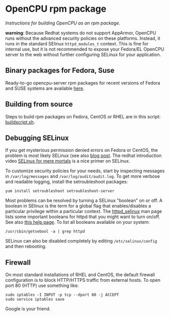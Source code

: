 # OpenCPU rpm package

*Instructions for building OpenCPU as an rpm package.*

**warning**: Because Redhat systems do not support AppArmor, OpenCPU runs without the advanced security policies on these platforms. Instead, it runs in the standard SElinux `httpd_modules_t` context. This is fine for internal use, but it is not recommended to expose your Fedora/EL OpenCPU server to the web without further configuring SELinux for your application.

## Binary packages for Fedora, Suse

Ready-to-go opencpu-server rpm packages for recent versions of Fedora and SUSE systems are available [here](http://software.opensuse.org/download.html?project=home:jeroenooms:opencpu-1.4&package=opencpu).

## Building from source

Steps to build rpm packages on Fedora, CentOS or RHEL are in this script: [buildscript.sh](buildscript.sh).

## Debugging SELinux

If you get mysterious permission denied errors on Fedora or CentOS, the problem is most likely SELinux (see also [blog post](https://www.opencpu.org/posts/opencpu-fedora-centos/). The redhat introduction video [SELinux for mere mortals](http://www.redhat.com/resourcelibrary/videos/selinux-for-mere-mortals) is a nice primer on SELinux.

To customize security policies for your needs, start by inspecting messages in `/var/log/messages` and `/var/log/audit/audit.log`. To get more verbose and readable logging, install the setroubleshoot packages:

    yum install setroubleshoot setroubleshoot-server

Most problems can be resolved by turning a SELinux "boolean" on or off. A boolean in SElinux is the term for a global flag that enables/disables a particular privilege within a particular context. The [httpd_selinux](http://linux.die.net/man/8/httpd_selinux) man page lists some important booleans for httpd that you might want to turn on/off. See also [this help page](https://docs.fedoraproject.org/en-US/Fedora/19/html/Security_Guide/sect-Managing_Confined_Services-The_Apache_HTTP_Server.html). To list all booleans available on your system:

    /usr/sbin/getsebool -a | grep httpd

SELinux can also be disabled completely by editing `/etc/selinux/config` and then rebooting.

## Firewall

On most standard installations of RHEL and CentOS, the default firewall configuration is to block HTTP/HTTPS traffic from external hosts. To open port 80 (HTTP) use something like:

    sudo iptables -I INPUT -p tcp --dport 80 -j ACCEPT
    sudo service iptables save

Google is your friend.
